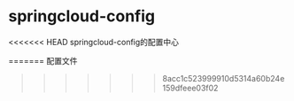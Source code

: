 # springcloud-config
<<<<<<< HEAD
springcloud-config的配置中心

=======
配置文件
>>>>>>> 8acc1c523999910d5314a60b24e159dfeee03f02
